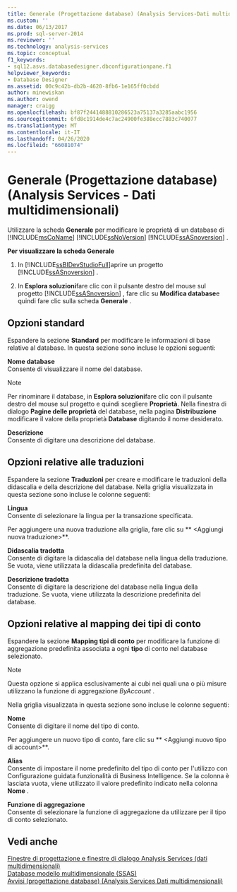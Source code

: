 ```yaml
---
title: Generale (Progettazione database) (Analysis Services-Dati multidimensionali) | Microsoft Docs
ms.custom: ''
ms.date: 06/13/2017
ms.prod: sql-server-2014
ms.reviewer: ''
ms.technology: analysis-services
ms.topic: conceptual
f1_keywords:
- sql12.asvs.databasedesigner.dbconfigurationpane.f1
helpviewer_keywords:
- Database Designer
ms.assetid: 00c9c42b-db2b-4620-8fb6-1e165ff0cbdd
author: minewiskan
ms.author: owend
manager: craigg
ms.openlocfilehash: bf87f2441488810286523a75137a3285aabc1956
ms.sourcegitcommit: 6fd8c1914de4c7ac24900fe388ecc7883c740077
ms.translationtype: MT
ms.contentlocale: it-IT
ms.lasthandoff: 04/26/2020
ms.locfileid: "66081074"
---
```

# <a name="general-database-designer-analysis-services---multidimensional-data"></a>Generale (Progettazione database) (Analysis Services - Dati multidimensionali)
  Utilizzare la scheda **Generale** per modificare le proprietà di un database di [!INCLUDE[msCoName](../includes/msconame-md.md)] [!INCLUDE[ssNoVersion](../includes/ssnoversion-md.md)] [!INCLUDE[ssASnoversion](../includes/ssasnoversion-md.md)] .  
  
 **Per visualizzare la scheda Generale**  
  
1.  In [!INCLUDE[ssBIDevStudioFull](../includes/ssbidevstudiofull-md.md)]aprire un progetto [!INCLUDE[ssASnoversion](../includes/ssasnoversion-md.md)] .  
  
2.  In **Esplora soluzioni**fare clic con il pulsante destro del mouse sul progetto [!INCLUDE[ssASnoversion](../includes/ssasnoversion-md.md)] , fare clic su **Modifica database**e quindi fare clic sulla scheda **Generale** .  
  
## <a name="basic-options"></a>Opzioni standard  
 Espandere la sezione **Standard** per modificare le informazioni di base relative al database. In questa sezione sono incluse le opzioni seguenti:  
  
 **Nome database**  
 Consente di visualizzare il nome del database.  
  
> [!NOTE]  
>  Per rinominare il database, in **Esplora soluzioni**fare clic con il pulsante destro del mouse sul progetto e quindi scegliere **Proprietà**. Nella finestra di dialogo **Pagine delle proprietà** del database, nella pagina **Distribuzione** modificare il valore della proprietà **Database** digitando il nome desiderato.  
  
 **Descrizione**  
 Consente di digitare una descrizione del database.  
  
## <a name="translations-options"></a>Opzioni relative alle traduzioni  
 Espandere la sezione **Traduzioni** per creare e modificare le traduzioni della didascalia e della descrizione del database. Nella griglia visualizzata in questa sezione sono incluse le colonne seguenti:  
  
 **Lingua**  
 Consente di selezionare la lingua per la transazione specificata.  
  
 Per aggiungere una nuova traduzione alla griglia, fare clic su ** \<Aggiungi nuova traduzione>**.  
  
 **Didascalia tradotta**  
 Consente di digitare la didascalia del database nella lingua della traduzione. Se vuota, viene utilizzata la didascalia predefinita del database.  
  
 **Descrizione tradotta**  
 Consente di digitare la descrizione del database nella lingua della traduzione. Se vuota, viene utilizzata la descrizione predefinita del database.  
  
## <a name="account-type-mapping-options"></a>Opzioni relative al mapping dei tipi di conto  
 Espandere la sezione **Mapping tipi di conto** per modificare la funzione di aggregazione predefinita associata a ogni **tipo** di conto nel database selezionato.  
  
> [!NOTE]  
>   Questa opzione si applica esclusivamente ai cubi nei quali una o più misure utilizzano la funzione di aggregazione *ByAccount* .  
  
 Nella griglia visualizzata in questa sezione sono incluse le colonne seguenti:  
  
 **Nome**  
 Consente di digitare il nome del tipo di conto.  
  
 Per aggiungere un nuovo tipo di conto, fare clic su ** \<Aggiungi nuovo tipo di account>**.  
  
 **Alias**  
 Consente di impostare il nome predefinito del tipo di conto per l'utilizzo con Configurazione guidata funzionalità di Business Intelligence. Se la colonna è lasciata vuota, viene utilizzato il valore predefinito indicato nella colonna **Nome** .  
  
 **Funzione di aggregazione**  
 Consente di selezionare la funzione di aggregazione da utilizzare per il tipo di conto selezionato.  
  
## <a name="see-also"></a>Vedi anche  
 [Finestre di progettazione e finestre di dialogo Analysis Services &#40;dati multidimensionali&#41;](analysis-services-designers-and-dialog-boxes-multidimensional-data.md)   
 [Database modello multidimensionale &#40;SSAS&#41;](multidimensional-models/multidimensional-model-databases-ssas.md)   
 [Avvisi &#40;progettazione database&#41; &#40;Analysis Services Dati multidimensionali&#41;](warnings-database-designer-analysis-services-multidimensional-data.md)  
  
  
